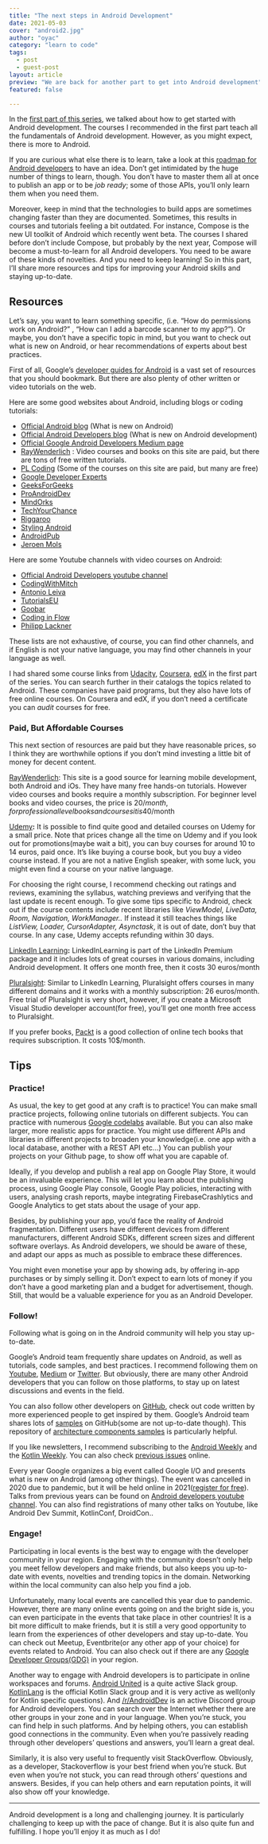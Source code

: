 ```yaml
---
title: "The next steps in Android Development"
date: 2021-05-03
cover: "android2.jpg"
author: "oyac"
category: "learn to code"
tags:
  - post
  - guest-post
layout: article
preview: "We are back for another part to get into Android development"
featured: false

---
```




In the [first part of this series](https://womendotcode.be/blog/learn-to-code-how-to-get-started-with-android-development/), we talked about how to get started with Android development. The courses I recommended in the first part teach all the fundamentals of Android development. However, as you might expect, there is more to Android. 

If you are curious what else there is to learn, take a look at this [roadmap for Android developers](https://github.com/mobile-roadmap/android-developer-roadmap) to have an idea. Don’t get intimidated by the huge number of things to learn, though. You don’t have to master them all at once to publish an app or to be *job ready*; some of those APIs, you’ll only learn them when you need them.

Moreover, keep in mind that the technologies to build apps are sometimes changing faster than they are documented. Sometimes, this results in courses and tutorials feeling a bit outdated. For instance, Compose is the new UI toolkit of Android which recently went beta. The courses I shared before don’t include Compose, but probably by the next year, Compose will become a must-to-learn for all Android developers. You need to be aware of these kinds of novelties. And you need to keep learning! So in this part, I’ll share more resources and tips for improving your Android skills and staying up-to-date. 

## Resources

Let’s say, you want to learn something specific, (i.e. “How do permissions work on Android?” , “How can I add a barcode scanner to my app?”). Or maybe, you don’t have a specific topic in mind, but you want to check out what is new on Android, or hear recommendations of experts about best practices. 

First of all, Google’s [developer guides for Android](https://developer.android.com/guide) is a vast set of resources that you should bookmark. But there are also plenty of other written or video tutorials on the web.

Here are some good websites about Android, including blogs or coding tutorials:

- [Official Android blog](https://blog.google/products/android/) (What is new on Android)
- [Official Android Developers blog](https://android-developers.googleblog.com/) (What is new on Android development)
- [Official Google Android Developers Medium page](https://medium.com/androiddevelopers)
- [RayWenderlich](https://www.raywenderlich.com/android/articles) : Video courses and books on this site are paid, but there are tons of free written tutorials. 
- [PL Coding](https://pl-coding.com/) (Some of the courses on this site are paid, but many are free)
- [Google Developer Experts](https://medium.com/google-developer-experts)
- [GeeksForGeeks](https://www.geeksforgeeks.org/android-tutorial/) 
- [ProAndroidDev](https://proandroiddev.com/)
- [MindOrks](https://blog.mindorks.com/)
- [TechYourChance](https://www.techyourchance.com/)
- [Riggaroo](https://riggaroo.dev/)
- [Styling Android](https://blog.stylingandroid.com/)
- [AndroidPub](https://medium.com/android-news)
- [Jeroen Mols](https://jeroenmols.com/blog/)

Here are some Youtube channels with video courses on Android:

- [Official Android Developers youtube channel](https://www.youtube.com/c/AndroidDevelopers) 
- [CodingWithMitch](https://www.youtube.com/channel/UCoNZZLhPuuRteu02rh7bzsw) 
- [Antonio Leiva ](https://www.youtube.com/user/antoniolg28)
- [TutorialsEU](https://www.youtube.com/channel/UCGjv_3tbzJ8yKuvacoqmO-Q)
- [Goobar](https://www.youtube.com/channel/UCVysWoMPvvHQMEJvRkslbAQ)
- [Coding in Flow](https://www.youtube.com/channel/UC_Fh8kvtkVPkeihBs42jGcA)
- [Philipp Lackner](https://www.youtube.com/channel/UCKNTZMRHPLXfqlbdOI7mCkg)

These lists are not exhaustive, of course, you can find other channels, and if English is not your native language, you may find other channels in your language as well. 

I had shared some course links from [Udacity](https://www.udacity.com/courses/all), [Coursera](https://www.coursera.org/), [edX](https://www.edx.org/) in the first part of the series. You can search further in their catalogs the topics related to Android. These companies have paid programs, but they also have lots of free online courses. On Coursera and edX, if you don’t need a certificate you can *audit* courses for free.

### Paid, But Affordable Courses

This next section of resources are paid but they have reasonable prices, so I think they are worthwhile options if you don’t mind investing a little bit of money for decent content.

[RayWenderlich](https://www.raywenderlich.com/android/paths/learn): This site is a good source for learning mobile development, both Android and iOs. They have many free hands-on tutorials. However video courses and books require a monthly subscription. For beginner level books and video courses, the price is 20$/month, for professional level books and courses it is 40$/month

[Udemy](https://www.udemy.com/)**:** It is possible to find quite good and detailed courses on Udemy for a small price. Note that prices change all the time on Udemy and if you look out for promotions(maybe wait a bit), you can buy courses for around 10 to 14 euros, paid once. It’s like buying a course book, but you buy a video course instead. If you are not a native English speaker, with some luck, you might even find a course on your native language. 

For choosing the right course, I recommend checking out ratings and reviews, examining the syllabus, watching previews and verifying that the last update is recent enough. To give some tips specific to Android, check out if the course contents include recent libraries like *ViewModel, LiveData, Room, Navigation, WorkManager..* If instead it still teaches things like *ListView, Loader, CursorAdapter, Asynctask*, it is out of date, don’t buy that course. In any case, Udemy accepts refunding within 30 days. 

[LinkedIn Learning](https://www.linkedin.com/learning)**:** LinkedInLearning is part of the LinkedIn Premium package and it includes lots of great courses in various domains, including Android development. It offers one month free, then it costs 30 euros/month 

[Pluralsight](https://www.pluralsight.com/): Similar to LinkedIn Learning, Pluralsight offers courses in many different domains and it works with a monthly subscription: 26 euros/month. Free trial of Pluralsight is very short, however, if you create a Microsoft Visual Studio developer account(for free), you’ll get one month free access to Pluralsight. 

If you prefer books, [Packt](https://subscribe.packtpub.com/) is a good collection of online tech books that requires subscription. It costs 10$/month.

## Tips

### Practice!

As usual, the key to get good at any craft is to practice! You can make small practice projects, following online tutorials on different subjects. You can practice with numerous [Google codelabs](https://codelabs.developers.google.com/?cat=android) available. But you can also make larger, more realistic apps for practice. You might use different APIs and libraries in different projects to broaden your knowledge(i.e. one app with a local database, another with a REST API etc…) You can publish your projects on your Github page, to show off what you are capable of. 

Ideally, if you develop and publish a real app on Google Play Store, it would be an invaluable experience. This will let you learn about the publishing process, using Google Play console, Google Play policies, interacting with users, analysing crash reports, maybe integrating FirebaseCrashlytics and Google Analytics to get stats about the usage of your app. 

Besides, by publishing your app, you’d face the reality of Android fragmentation. Different users have different devices from different manufacturers, different Android SDKs, different screen sizes and different software overlays. As Android developers, we should be aware of these, and adapt our apps as much as possible to embrace these differences.

You might even monetise your app by showing ads, by offering in-app purchases or by simply selling it. Don’t expect to earn lots of money if you don’t have a good marketing plan and a budget for advertisement, though. Still, that would be a valuable experience for you as an Android Developer. 

### Follow!

Following what is going on in the Android community will help you stay up-to-date.

Google’s Android team frequently share updates on Android, as well as tutorials, code samples, and best practices. I recommend following them on [Youtube](https://www.youtube.com/channel/UCVHFbqXqoYvEWM1Ddxl0QDg), [Medium](https://medium.com/androiddevelopers) or [Twitter](https://twitter.com/AndroidDev). But obviously, there are many other Android developers that you can follow on those platforms, to stay up on latest discussions and events in the field. 

You can also follow other developers on [GitHub](https://github.com/), check out code written by more experienced people to get inspired by them. Google’s Android team shares lots of [samples](https://developer.android.com/samples) on GitHub(some are not up-to-date though). This repository of [architecture components samples](https://github.com/android/architecture-components-samples) is particularly helpful. 

If you like newsletters, I recommend subscribing to the [Android Weekly](https://androidweekly.net/) and the [Kotlin Weekly](http://www.kotlinweekly.net/). You can also check [previous issues](https://androidweekly.net/archive) online.

Every year Google organizes a big event called Google I/O and presents what is new on Android (among other things). The event was cancelled in 2020 due to pandemic, but it will be held online in 2021([register for free](https://events.google.com/io/?lng=en)). Talks from previous years can be found on [Android developers youtube channel](https://www.youtube.com/channel/UCVHFbqXqoYvEWM1Ddxl0QDg). You can also find registrations of many other talks on Youtube, like Android Dev Summit, KotlinConf, DroidCon.. 

### Engage!

Participating in local events is the best way to engage with the developer community in your region. Engaging with the community doesn’t only help you meet fellow developers and make friends, but also keeps you up-to-date with events, novelties and trending topics in the domain. Networking within the local community can also help you find a job.

Unfortunately, many local events are cancelled this year due to pandemic. However, there are many online events going on and the bright side is, you can even participate in the events that take place in other countries! It is a bit more difficult to make friends, but it is still a very good opportunity to learn from the experiences of other developers and stay up-to-date. You can check out Meetup, Eventbrite(or any other app of your choice) for events related to Android. You can also check out if there are any [Google Developer Groups(GDG)](https://developers.google.com/community/gdg) in your region.

Another way to engage with Android developers is to participate in online workspaces and forums. [Android United](http://android-united.slack.com/) is a quite active Slack group. [KotlinLang](https://surveys.jetbrains.com/s3/kotlin-slack-sign-up) is the official Kotlin Slack group and it is very active as well(only for Kotlin specific questions). And [/r/AndroidDev](https://discord.gg/A7twuh3) is an active Discord group for Android developers. You can search over the Internet whether there are other groups in your zone and in your language. When you’re stuck, you can find help in such platforms. And by helping others, you can establish good connections in the community. Even when you’re passively reading through other developers’ questions and answers, you’ll learn a great deal. 

Similarly, it is also very useful to frequently visit StackOverflow. Obviously, as a developer, Stackoverflow is your best friend when you’re stuck. But even when you’re not stuck, you can read through others’ questions and answers. Besides, if you can help others and earn reputation points, it will also show off your knowledge. 

------

Android development is a long and challenging journey. It is particularly challenging to keep up with the pace of change. But it is also quite fun and fulfilling. I hope you’ll enjoy it as much as I do! 